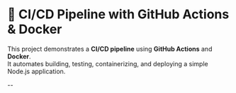 # 🚀 CI/CD Pipeline with GitHub Actions & Docker

This project demonstrates a **CI/CD pipeline** using **GitHub Actions** and **Docker**.  
It automates building, testing, containerizing, and deploying a simple Node.js application.

--
